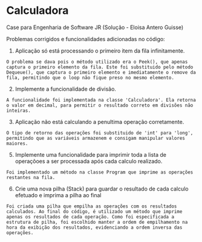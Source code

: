 # Calculadora
Case para Engenharia de Software JR (Solução - Eloisa Antero Guisse)

Problemas corrigidos e funcionalidades adicionadas no código:
  1. Aplicação só está processando o primeiro item da fila infinitamente.

    O problema se dava pois o método utilizado era o Peek(), que apenas captura o primeiro elemento da fila. Este foi substituido pelo método Dequeue(), que captura o primeiro elemento e imediatamente o remove da fila, permitindo que o loop não fique preso no mesmo elemento.

  2. Implemente a funcionalidade de divisão.

    A funcionalidade foi implementada na classe 'Calculadora'. Ela retorna o valor em decimal, para permitir o resultado correto em divisões não inteiras.

  3. Aplicação não está calculando a penultima operação corretamente.
     
    O tipo de retorno das operações foi substituido de 'int' para 'long', permitindo que as variáveis armazenem e consigam manipular valores maiores.

  5. Implemente uma funcionalidade para imprimir toda a lista de operaçõoes a ser processada após cada calculo realizado.

    Foi implementado um método na classe Program que imprime as operações restantes na fila.

  6. Crie uma nova pilha (Stack) para guardar o resultado de cada calculo efetuado e imprima a pilha ao final

    Foi criada uma pilha que empilha as operações com os resultados calculados. Ao final do código, é utilizado um método que imprime apenas os resultados de cada operação. Como foi especificada a estrutura de pilha, foi escolhido manter a ordem de empilhamento na hora da exibição dos resultados, evidenciando a ordem inversa das operações. 
